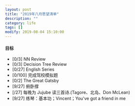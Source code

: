 ```yaml
---
layout: post
title: "2019年八月愿望清单"
description: ""
category: life
tags: []
modify: 2019-08-04 15:10:00
---
```



#### 目标

+ [0/3] NN Review
+ [0/3] Decision Tree Review
+ [0/27] English Series
+ [0/100] 完成驾校模拟题
+ [0/2] The Great Gatsby
+ [9/27] 俯卧撑
+ [/27] 每晚为 Jujube 读三首诗.(Tagore、北岛、Don McLean)
+ [9/27] 练琴：基本功；Vincent；You've got a friend in me
